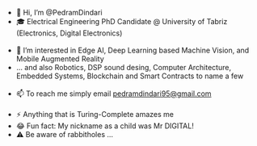 - 👋 Hi, I’m @PedramDindari
- 🎓 Electrical Engineering PhD Candidate @ University of Tabriz (Electronics, Digital Electronics)
<br></br>
- 👀 I’m interested in Edge AI, Deep Learning based Machine Vision, and Mobile Augmented Reality
- ... and also Robotics, DSP sound desing, Computer Architecture, <br>Embedded Systems, Blockchain and Smart Contracts to name a few
<br></br>
- 📫 To reach me simply email [pedramdindari95@gmail.com](mailto:pedramdindari95@gmail.com)
<br></br>
- ⚡ Anything that is Turing-Complete amazes me
- 😂 Fun fact: My nickname as a child was Mr DIGITAL!
- ⚠ Be aware of rabbitholes ...

<!---
PedramDindari/PedramDindari is a ✨ special ✨ repository because its `README.md` (this file) appears on your GitHub profile.
You can click the Preview link to take a look at your changes.
--->
